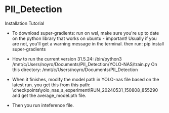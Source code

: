 # PII_Detection
Installation Tutorial
* To download super-gradients:
run on wsl, make sure you're up to date on the python library that works on ubuntu - important!
Usually if you are not, you'll get a warning message in the terminal.
then run: 
pip install super-gradients
* How to run the current version 31.5.24:
/bin/python3 /mnt/c/Users/noyro/Documents/PII_Detection/YOLO-NAS/train.py
On this directory:
/mnt/c/Users/noyro/Documents/PII_Detection

* When it finishes, modify the model path in YOLO-nas file based on the latest run.
you get this from this path:
\checkpoints\yolo_nas_s_experiment\RUN_20240531_150808_855290
and get the average_model.pth file.

* Then you run inteference file.
